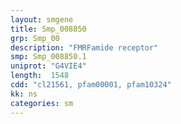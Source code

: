 ```yaml
---
layout: smgene
title: Smp_008850
grp: Smp_00
description: "FMRFamide receptor"
smp: Smp_008850.1
uniprot: "G4VIE4"
length:  1548
cdd: "cl21561, pfam00001, pfam10324"
kk: ns
categories: sm
---
```

